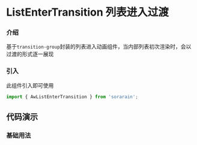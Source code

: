 # ListEnterTransition 列表进入过渡

### 介绍

基于`transition-group`封装的列表进入动画组件，当内部列表初次渲染时，会以过渡的形式逐一展现

### 引入

此组件引入即可使用

```typescript
import { AwListEnterTransition } from 'sorarain';
```

## 代码演示

### 基础用法

<CodeShow>
  <template #source>
    <list-enter-transition-1 />
  </template>
  <template #meta>

  @[code vue:no-line-numbers](../../.vuepress/components/list-enter-transition-1.vue)

  </template>
</CodeShow>

